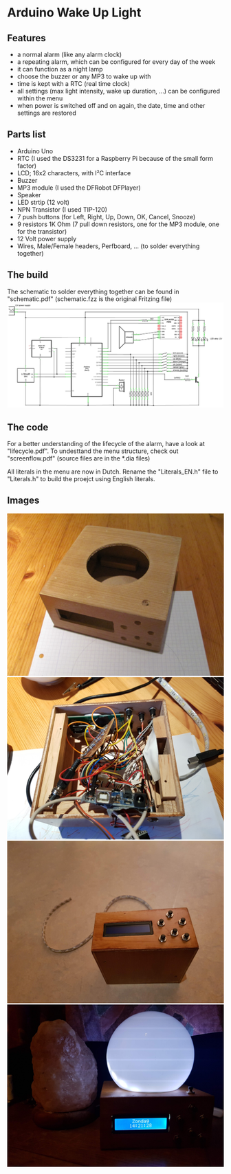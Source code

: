 # Arduino Wake Up Light
## Features
 - a normal alarm (like any alarm clock)
 - a repeating alarm, which can be configured for every day of the week
 - it can function as a night lamp
 - choose the buzzer or any MP3 to wake up with
 - time is kept with a RTC (real time clock)
 - all settings (max light intensity, wake up duration, ...) can be configured within the menu
 - when power is switched off and on again, the date, time and other settings are restored

## Parts list
 - Arduino Uno
 - RTC (I used the DS3231 for a Raspberry Pi because of the small form factor)
 - LCD; 16x2 characters, with I²C interface
 - Buzzer
 - MP3 module (I used the DFRobot DFPlayer)
 - Speaker 
 - LED strtip (12 volt)
 - NPN Transistor (I used TIP-120)
 - 7 push buttons (for Left, Right, Up, Down, OK, Cancel, Snooze)
 - 9 resistors 1K Ohm (7 pull down resistors, one for the MP3 module, one for the transistor)
 - 12 Volt power supply
 - Wires, Male/Female headers, Perfboard, ... (to solder everything together)
 
 ## The build
 The schematic to solder everything together can be found in "schematic.pdf" (schematic.fzz is the original Fritzing file)
 ![alt text](https://github.com/jeroenvdw/wakeuplight/raw/master/images/schematic.png)
 
 ## The code
 For a better understanding of the lifecycle of the alarm, have a look at "lifecycle.pdf". 
 To undesttand the menu structure, check out "screenflow.pdf" (source files are in the \*.dia files)
 
 All literals in the menu are now in Dutch. Rename the "Literals_EN.h" file to "Literals.h" to build the proejct using English literals.
 
 ## Images
 ![alt text](https://github.com/jeroenvdw/wakeuplight/raw/master/images/wakeuplight0.jpg)
 ![alt text](https://github.com/jeroenvdw/wakeuplight/raw/master/images/wakeuplight1.jpg)
 ![alt text](https://github.com/jeroenvdw/wakeuplight/raw/master/images/wakeuplight2.jpg)
 ![alt text](https://github.com/jeroenvdw/wakeuplight/raw/master/images/wakeuplight3.jpg)
 
